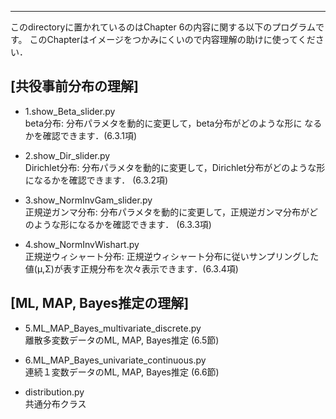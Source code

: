 ----------------------------------------------------------------------------------------------------
このdirectoryに置かれているのはChapter 6の内容に関する以下のプログラムです。
このChapterはイメージをつかみにくいので内容理解の助けに使ってください．

## [共役事前分布の理解]

- 1.show_Beta_slider.py   
	beta分布: 分布パラメタを動的に変更して，beta分布がどのような形に
                                    なるかを確認できます．(6.3.1項)
- 2.show_Dir_slider.py   
	Dirichlet分布: 分布パラメタを動的に変更して，Dirichlet分布がどのような形になるかを確認できます． (6.3.2項)

- 3.show_NormInvGam_slider.py   
	正規逆ガンマ分布: 分布パラメタを動的に変更して，正規逆ガンマ分布がどのような形になるかを確認できます． (6.3.3項)

- 4.show_NormInvWishart.py   
	正規逆ウィシャート分布: 正規逆ウィシャート分布に従いサンプリングした値(μ,Σ)が表す正規分布を次々表示できます．(6.3.4項)

## [ML, MAP, Bayes推定の理解]

- 5.ML_MAP_Bayes_multivariate_discrete.py     
	離散多変数データのML, MAP, Bayes推定 (6.5節)
- 6.ML_MAP_Bayes_univariate_continuous.py     
	連続１変数データのML, MAP, Bayes推定 (6.6節)

- distribution.py     
	共通分布クラス
